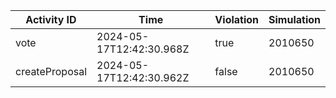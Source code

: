 | Activity ID | Time | Violation | Simulation |
| --- | --- | --- | --- |
| vote | 2024-05-17T12:42:30.968Z | true | 2010650 |
| createProposal | 2024-05-17T12:42:30.962Z | false | 2010650 |